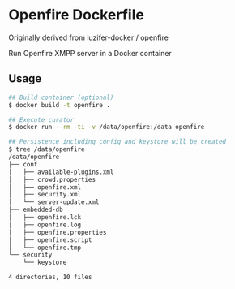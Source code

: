 # Openfire Dockerfile

Originally derived from luzifer-docker / openfire

Run Openfire XMPP server in a Docker container

## Usage

```bash
## Build container (optional)
$ docker build -t openfire .

## Execute curator
$ docker run --rm -ti -v /data/openfire:/data openfire

## Persistence including config and keystore will be created
$ tree /data/openfire
/data/openfire
├── conf
│   ├── available-plugins.xml
│   ├── crowd.properties
│   ├── openfire.xml
│   ├── security.xml
│   └── server-update.xml
├── embedded-db
│   ├── openfire.lck
│   ├── openfire.log
│   ├── openfire.properties
│   ├── openfire.script
│   └── openfire.tmp
└── security
    └── keystore

4 directories, 10 files
```
